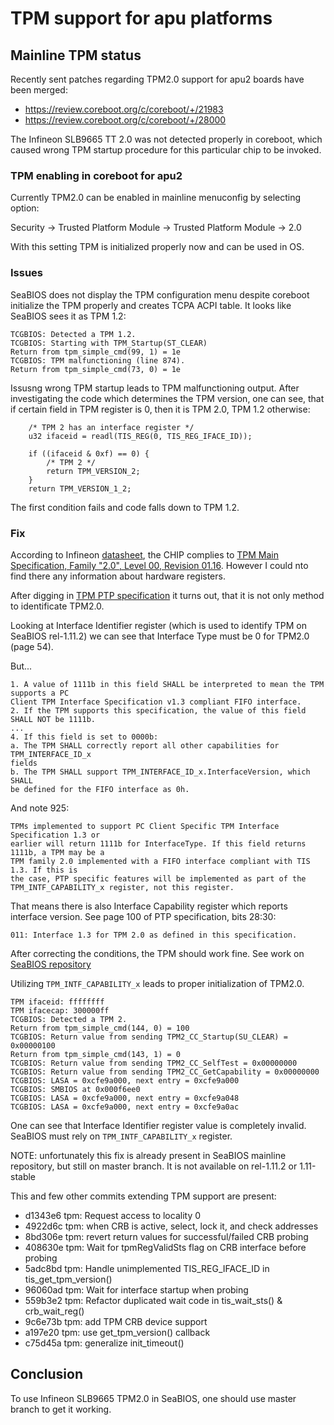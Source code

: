 TPM support for apu platforms
=============================

## Mainline TPM status

Recently sent patches regarding TPM2.0 support for apu2 boards have been merged:

* https://review.coreboot.org/c/coreboot/+/21983
* https://review.coreboot.org/c/coreboot/+/28000

The Infineon SLB9665 TT 2.0 was not detected properly in coreboot, which caused
wrong TPM startup procedure for this particular chip to be invoked.

### TPM enabling in coreboot for apu2

Currently TPM2.0 can be enabled in mainline menuconfig by selecting option:

Security -> Trusted Platform Module -> Trusted Platform Module -> 2.0

With this setting TPM is initialized properly now and can be used in OS.

### Issues

SeaBIOS does not display the TPM configuration menu despite coreboot initialize
the TPM properly and creates TCPA ACPI table. It looks like SeaBIOS sees it as
TPM 1.2:

```
TCGBIOS: Detected a TPM 1.2.
TCGBIOS: Starting with TPM_Startup(ST_CLEAR)
Return from tpm_simple_cmd(99, 1) = 1e
TCGBIOS: TPM malfunctioning (line 874).
Return from tpm_simple_cmd(73, 0) = 1e
```

Issusng wrong TPM startup leads to TPM malfunctioning output. After
investigating the code which determines the TPM version, one can see, that if
certain field in TPM register is 0, then it is TPM 2.0, TPM 1.2 otherwise:

```
    /* TPM 2 has an interface register */
    u32 ifaceid = readl(TIS_REG(0, TIS_REG_IFACE_ID));

    if ((ifaceid & 0xf) == 0) {
        /* TPM 2 */
        return TPM_VERSION_2;
    }
    return TPM_VERSION_1_2;
```

The first condition fails and code falls down to TPM 1.2.

### Fix

According to Infineon [datasheet](https://www.scribd.com/document/390073324/Infineon-TPM-SLB-9665-DS-v10-15-EN-1-pdf),
the CHIP complies to
[TPM Main Specification, Family "2.0", Level 00, Revision 01.16](https://trustedcomputinggroup.org/resource/tpm-library-specification/).
However I could nto find there any information about hardware registers.

After digging in [TPM PTP specification](https://trustedcomputinggroup.org/wp-content/uploads/TCG_PC_Client_Platform_TPM_Profile_PTP_2.0_r1.03_v22.pdf)
it turns out, that it is not only method to identificate TPM2.0.

Looking at Interface Identifier register (which is used to identify TPM
on SeaBIOS rel-1.11.2) we can see that Interface Type must be 0 for TPM2.0
(page 54).

But...

```
1. A value of 1111b in this field SHALL be interpreted to mean the TPM supports a PC
Client TPM Interface Specification v1.3 compliant FIFO interface.
2. If the TPM supports this specification, the value of this field SHALL NOT be 1111b.
...
4. If this field is set to 0000b:
a. The TPM SHALL correctly report all other capabilities for TPM_INTERFACE_ID_x
fields
b. The TPM SHALL support TPM_INTERFACE_ID_x.InterfaceVersion, which SHALL
be defined for the FIFO interface as 0h.
```

And note 925:

```
TPMs implemented to support PC Client Specific TPM Interface Specification 1.3 or
earlier will return 1111b for InterfaceType. If this field returns 1111b, a TPM may be a
TPM family 2.0 implemented with a FIFO interface compliant with TIS 1.3. If this is
the case, PTP specific features will be implemented as part of the
TPM_INTF_CAPABILITY_x register, not this register.
```

That means there is also Interface Capability register which reports interface
version. See page 100 of PTP specification, bits 28:30:

`011: Interface 1.3 for TPM 2.0 as defined in this specification.`

After correcting the conditions, the TPM should work fine. See work on
[SeaBIOS repository](https://github.com/pcengines/seabios/tree/tpm2_detection)

Utilizing `TPM_INTF_CAPABILITY_x` leads to proper initialization of TPM2.0.

```
TPM ifaceid: ffffffff
TPM ifacecap: 300000ff
TCGBIOS: Detected a TPM 2.
Return from tpm_simple_cmd(144, 0) = 100
TCGBIOS: Return value from sending TPM2_CC_Startup(SU_CLEAR) = 0x00000100
Return from tpm_simple_cmd(143, 1) = 0
TCGBIOS: Return value from sending TPM2_CC_SelfTest = 0x00000000
TCGBIOS: Return value from sending TPM2_CC_GetCapability = 0x00000000
TCGBIOS: LASA = 0xcfe9a000, next entry = 0xcfe9a000
TCGBIOS: SMBIOS at 0x000f6ee0
TCGBIOS: LASA = 0xcfe9a000, next entry = 0xcfe9a048
TCGBIOS: LASA = 0xcfe9a000, next entry = 0xcfe9a0ac
```

One can see that Interface Identifier register value is completely invalid.
SeaBIOS must rely on `TPM_INTF_CAPABILITY_x` register.

NOTE: unfortunately this fix is already present in SeaBIOS mainline repository,
but still on master branch. It is not available on rel-1.11.2 or 1.11-stable

This and few other commits extending TPM support are present:

* d1343e6 tpm: Request access to locality 0
* 4922d6c tpm: when CRB is active, select, lock it, and check addresses
* 8bd306e tpm: revert return values for successful/failed CRB probing
* 408630e tpm: Wait for tpmRegValidSts flag on CRB interface before probing
* 5adc8bd tpm: Handle unimplemented TIS_REG_IFACE_ID in tis_get_tpm_version()
* 96060ad tpm: Wait for interface startup when probing
* 559b3e2 tpm: Refactor duplicated wait code in tis_wait_sts() & crb_wait_reg()
* 9c6e73b tpm: add TPM CRB device support
* a197e20 tpm: use get_tpm_version() callback
* c75d45a tpm: generalize init_timeout()

## Conclusion

To use Infineon SLB9665 TPM2.0 in SeaBIOS, one should use master branch to get
it working.